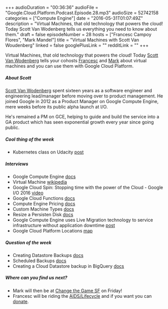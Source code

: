 +++
audioDuration = "00:36:36"
audioFile = "Google.Cloud.Platform.Podcast.Episode.28.mp3"
audioSize = 52742158
categories = ["Compute Engine"]
date = "2016-05-31T01:07:49Z"
description = "Virtual Machines, that old technology that powers the cloud! Today Scott Van Wodenberg tells us everything you need to know about them."
draft = false
episodeNumber = 28
hosts = ["Francesc Campoy Flores", "Mark Mandel"]
title = "Virtual Machines with Scott Van Woudenberg"
linked = false
googlePlusLink = ""
redditLink = ""
+++

Virtual Machines, that old technology that powers the cloud!
Today [Scott Van Wodenberg](https://twitter.com/scottjvw) tells your cohosts
[Francesc](https://twitter.com/francesc) and [Mark](https://twitter.com/neurotic) about
virtual machines and you can use them with Google Cloud Platform.

<!--more-->

##### About Scott

[Scott Van Wodenberg](https://twitter.com/scottjvw) spent sixteen years as a software engineer
and engineering lead/manager before moving over to product management. He joined Google in 2012
as a Product Manager on Google Compute Engine, mere weeks before its public alpha launch at I/O.

He's remained a PM on GCE, helping to guide and build the service into a GA product which
has seen exponential growth every year since going public.


##### Cool thing of the week

- Kubernetes class on Udacity [post](https://cloudplatform.googleblog.com/2016/05/up-your-DevOps-chops-with-this-online-Kubernetes-class.html)

##### Interviews

- Google Compute Engine [docs](https://cloud.google.com/compute)
- Virtual Machine [wikipedia](https://en.wikipedia.org/wiki/Virtual_machine)
- Google Cloud Spin: Stopping time with the power of the Cloud - Google I/O 2016 [video](https://youtu.be/f4N9131USUY)
- Google Cloud Functions [docs](https://cloud.google.com/functions/docs/)
- Compute Engine Pricing [docs](https://cloud.google.com/compute/pricing)
- Custom Machine Types [docs](https://cloud.google.com/custom-machine-types/)
- Resize a Persisten Disk [docs](https://cloud.google.com/compute/docs/disks/add-persistent-disk#resize_pd)
- Google Compute Engine uses Live Migration technology to service infrastructure without application downtime [post](https://cloudplatform.googleblog.com/2015/03/Google-Compute-Engine-uses-Live-Migration-technology-to-service-infrastructure-without-application-downtime.html)
- Google Cloud Platform Locations [map](https://cloud.google.com/about/locations/)

##### Question of the week

- Creating Datastore Backups [docs](https://cloud.google.com/appengine/docs/python/console/datastore-backing-up-restoring#backup_and_restore_considerations)
- Scheduled Backups [docs](https://cloud.google.com/appengine/articles/scheduled_backups#introduction)
- Creating a Cloud Datastore backup in BigQuery [docs](https://cloud.google.com/bigquery/loading-data-cloud-datastore#backup)

##### Where can you find us next?

- Mark will then be at [Change the Game SF](https://cloudplatformonline.com/ChangeTheGameSummit-SF_Registration.html) on Friday!
- Francesc will be riding the [AIDS/Lifecycle](http://www.aidslifecycle.org/) and if you want you can [donate](http://campoy.cat/alc).
